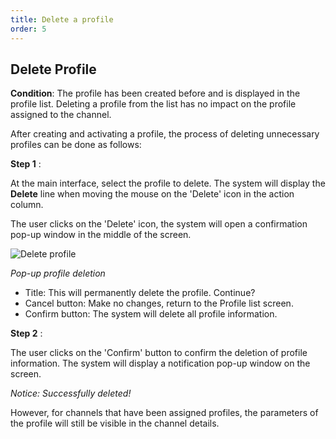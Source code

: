 ```yaml
---
title: Delete a profile
order: 5
---
```


## Delete Profile

**Condition**: The profile has been created before and is displayed in the profile list.
Deleting a profile from the list has no impact on the profile assigned to the channel.

After creating and activating a profile, the process of deleting unnecessary profiles can be done as follows:

**Step 1** :

At the main interface, select the profile to delete. The system will display the **Delete** line when moving the mouse on the 'Delete' icon in the action column.

The user clicks on the 'Delete' icon, the system will open a confirmation pop-up window in the middle of the screen.

![Delete profile](/images/media-live/profile/delete.png)

_Pop-up profile deletion_

- Title: This will permanently delete the profile. Continue?
- Cancel button: Make no changes, return to the Profile list screen.
- Confirm button: The system will delete all profile information.

**Step 2** :

The user clicks on the 'Confirm' button to confirm the deletion of profile information. The system will display a notification pop-up window on the screen.

 <!-- ![]() -->

_Notice: Successfully deleted!_

However, for channels that have been assigned profiles, the parameters of the profile will still be visible in the channel details.
